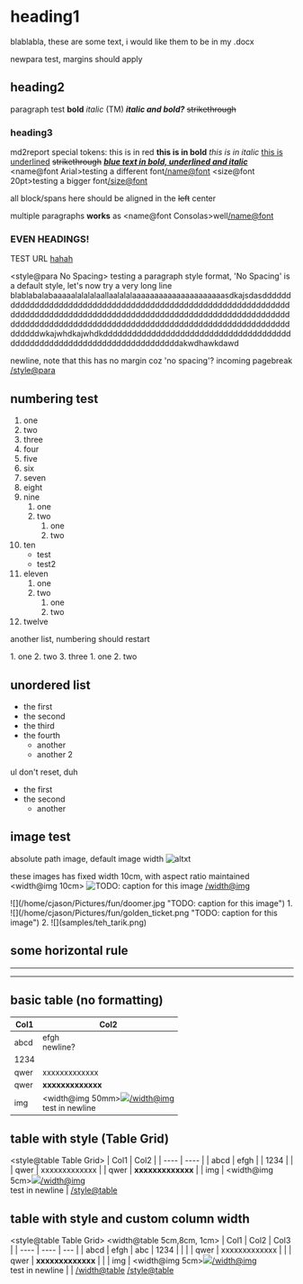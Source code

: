 # heading1

blablabla, these are some text, i would like them to be in my .docx

newpara test, margins should apply

## heading2

paragraph test **bold** *italic* (TM)
***italic and bold?***
~~strikethrough~~

### heading3

md2report special tokens:
<c red>this is in red</c>
<b>this is in bold</b>
<i>this is in italic</i>
<u>this is underlined</u>
<strike>strikethrough</strike>
<c blue><b><i><u>blue text in bold, underlined and italic</u></i></b></c>
<name@font Arial>testing a different font</name@font>
<size@font 20pt>testing a bigger font</size@font>

<align center>
all block/spans here should be aligned in the <strike>left</strike> center

multiple paragraphs **works** as <name@font Consolas>well</name@font>

### EVEN HEADINGS!

TEST URL
[hahah](https://google.com)

</align>

<style@para No Spacing>
testing a paragraph style format, 'No Spacing' is a default style, let's now try a very long line blablabalabaaaaalalalalaallaalalalaaaaaaaaaaaaaaaaaaaaasdkajsdasddddddddddddddddddddddddddddddddddddddddddddddddddddddddddddddddddddddddddddddddddddddddddddddddddddddddddddddddddddddddddddddddddddddddddddddddddddddddddddddddddddddddddddddddddddddddddwkajwhdkajwhdkddddddddddddddddddddddddddddddddddddddddddddddddddddddddddddddddddddddddddakwdhawkdawd

newline, note that this has no margin coz 'no spacing'? incoming pagebreak
</style@para>

<pgbr>

## numbering test

1. one
2. two
3. three
4. four
5. five
6. six
7. seven
8. eight
9. nine
    1. one
    2. two
        1. one
        2. two
10. ten
    - test
    - test2
11. eleven
    1. one
    2. two
        1. one
        2. two
12. twelve

another list, numbering should restart

<align center>
1. one
2. two
3. three
  1. one
  2. two
</align>

## unordered list

- the first
- the second
- the third
- the fourth
  - another
  - another 2

ul don't reset, duh

- the first
- the second
  - another

## image test

absolute path image, default image width
![altxt](/home/cjason/Pictures/fun/chad.jpg "TODO: caption for this image")

these images has fixed width 10cm, with aspect ratio maintained
<width@img 10cm>
![](/home/cjason/Pictures/fun/chad.jpg "TODO: caption for this image")
</width@img>

<align center>
<width@img 10cm>
![](/home/cjason/Pictures/fun/doomer.jpg "TODO: caption for this image")
</width@img>
</align>

<align center>
1. <width@img 5cm>
![](/home/cjason/Pictures/fun/golden_ticket.png "TODO: caption for this image")
</width@img>
2. <width@img 5cm>
![](samples/teh_tarik.png)
</width@img>
</align>


<pgbr>

## some horizontal rule

<hr>
<hr dashsmall>

<pgbr>

## basic table (no formatting)

| Col1 | Col2 |
| ---- | ---- |
| abcd | efgh<br>newline? |
| 1234 |  |
| qwer | <c green>xxxxxxxxxxxxx</c> |
| qwer | <font Arial><b>xxxxxxxxxxxxx</b></font> |
| img | <width@img 50mm>![](/home/cjason/Pictures/fun/wojak.jpg)</width@img><br>test in newline |

## table with style (Table Grid)

<style@table Table Grid>
| Col1 | Col2 |
| ---- | ---- |
| abcd | efgh |
| 1234 |  |
| qwer | <c green>xxxxxxxxxxxxx</c> |
| qwer | <font Arial><b>xxxxxxxxxxxxx</b></font> |
| img | <width@img 5cm>![](/home/cjason/Pictures/fun/wojak.jpg)</width@img><br>test in newline |
</style@table>

## table with style and custom column width

<style@table Table Grid>
<width@table 5cm,8cm, 1cm>
| Col1 | Col2 | Col3 |
| ---- | ---- | --- |
| abcd | efgh | abc
| 1234 |  | |
| qwer | <c green>xxxxxxxxxxxxx</c> | |
| qwer | <font Arial><b>xxxxxxxxxxxxx</b></font> | |
| img | <width@img 5cm>![](/home/cjason/Pictures/fun/wojak.jpg)</width@img><br>test in newline | |
</width@table>
</style@table>
